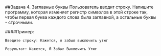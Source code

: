 ##Задача 4. Заглавные буквы
Пользователь вводит строку. Напишите программу, которая изменяет регистр символов в этой строке так, чтобы первая буква каждого слова была заглавной, а остальные буквы - строчными.

####Пример:
```
Введите строку: Кажется, я забыл выключить утюг

Результат: Кажется, Я Забыл Выключить Утюг
```